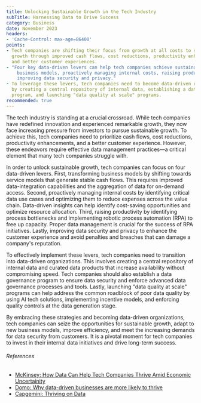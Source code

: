 ```yaml
---
title: Unlocking Sustainable Growth in the Tech Industry
subTitle: Harnessing Data to Drive Success
category: Business
date: November 2023
headers:
- 'Cache-Control: max-age=86400'
points:
- Tech companies are shifting their focus from growth at all costs to sustainable
  growth through improved cash flows, cost reductions, productivity enhancements,
  and better customer experiences.
- "Four key data-driven levers can help tech companies achieve sustainable growth: transforming
    business models, proactively managing internal costs, raising productivity, and
    improving data security and privacy."
- To leverage these levers, tech companies need to become data-driven organizations
  by creating a central repository of internal data, establishing a data governance
  program, and launching "data quality at scale" programs.
recommended: true
---
```


The tech industry is standing at a crucial crossroad. While tech companies have redefined innovation and experienced remarkable growth, they now face increasing pressure from investors to pursue sustainable growth. To achieve this, tech companies need to prioritize cash flows, cost reductions, productivity enhancements, and a better customer experience. However, these endeavors require effective data management practices—a critical element that many tech companies struggle with.

In order to unlock sustainable growth, tech companies can focus on four data-driven levers. First, transforming business models by shifting towards service models that generate stable cash flows. This requires improved data-integration capabilities and the aggregation of data for on-demand access. Second, proactively managing internal costs by identifying critical data use cases and optimizing them to reduce expenses across the value chain. Data-driven insights can help identify cost-saving opportunities and optimize resource allocation. Third, raising productivity by identifying process bottlenecks and implementing robotic process automation (RPA) to free up capacity. Proper data management is crucial for the success of RPA initiatives. Lastly, improving data security and privacy to enhance the customer experience and avoid penalties and breaches that can damage a company's reputation.

To effectively implement these levers, tech companies need to transition into data-driven organizations. This involves creating a central repository of internal data and curated data products that increase availability without compromising speed. Tech companies should also establish a data governance program to ensure data security and enforce advanced data governance processes and tools. Lastly, launching "data quality at scale" programs can help address the common roadblock of poor data quality by using AI tech solutions, implementing incentive models, and enforcing quality controls at the data generation stage.

By embracing these strategies and becoming data-driven organizations, tech companies can seize the opportunities for sustainable growth, adapt to new business models, improve efficiency, and meet the increasing demands for data security from customers. It is a pivotal moment for tech companies to invest in their internal data initiatives and drive long-term success.


###### References
- [McKinsey: How Data Can Help Tech Companies Thrive Amid Economic Uncertainity](https://www.mckinsey.com/capabilities/mckinsey-digital/our-insights/how-data-can-help-tech-companies-thrive-amid-economic-uncertainty)
- [Domo: Why data-driven businesses are more likely to thrive](https://www.domo.com/learn/article/why-data-driven-businesses-are-more-likely-to-thrive)
- [Capgemini: Thriving on Data](https://technovision.capgemini.com/being-like-water/thriving-on-data)